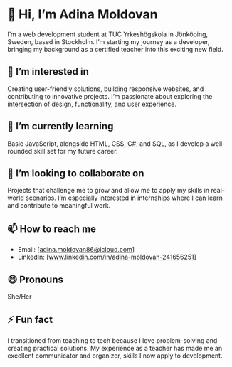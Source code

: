 # 👋 Hi, I’m Adina Moldovan

I’m a web development student at TUC Yrkeshögskola in Jönköping, Sweden, based in Stockholm. I’m starting my journey as a developer, bringing my background as a certified teacher into this exciting new field.

## 👀 I’m interested in
Creating user-friendly solutions, building responsive websites, and contributing to innovative projects. I’m passionate about exploring the intersection of design, functionality, and user experience.

## 🌱 I’m currently learning
Basic JavaScript, alongside HTML, CSS, C#, and SQL, as I develop a well-rounded skill set for my future career.

## 💞️ I’m looking to collaborate on
Projects that challenge me to grow and allow me to apply my skills in real-world scenarios. I’m especially interested in internships where I can learn and contribute to meaningful work.

## 📫 How to reach me
- Email: [adina.moldovan86@icloud.com]
- LinkedIn: [www.linkedin.com/in/adina-moldovan-241656251]

## 😄 Pronouns
She/Her

## ⚡ Fun fact
I transitioned from teaching to tech because I love problem-solving and creating practical solutions. My experience as a teacher has made me an excellent communicator and organizer, skills I now apply to development.

